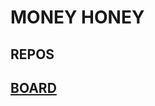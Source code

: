 # MONEY HONEY

## REPOS
<!--
[![DOCKER COMPOSE ENV](https://github-readme-stats.vercel.app/api/pin/?username=akatsuki-destiny&repo=docker-compose-env&theme=tokyonight)](https://github.com/akatsuki-destiny/docker-compose-env)
[![USER SERVICE](https://github-readme-stats.vercel.app/api/pin/?username=akatsuki-destiny&repo=userservice&theme=tokyonight)](https://github.com/akatsuki-destiny/userservice)
[![CRONITOR](https://github-readme-stats.vercel.app/api/pin/?username=akatsuki-destiny&repo=cronitor&theme=tokyonight)](https://github.com/akatsuki-destiny/cronitor)
[![MAILER SERVICE](https://github-readme-stats.vercel.app/api/pin/?username=akatsuki-destiny&repo=mailerservice&theme=tokyonight)](https://github.com/akatsuki-destiny/mailerservice)
[![LOGGER SERVICE](https://github-readme-stats.vercel.app/api/pin/?username=akatsuki-destiny&repo=loggerservice&theme=tokyonight)](https://github.com/akatsuki-destiny/loggerservice)
-->

## [BOARD](https://github.com/orgs/akatsuki-destiny/projects/2)




